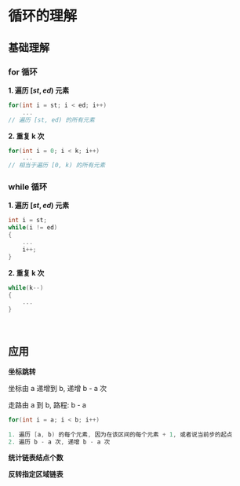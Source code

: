 # 循环的理解

## 基础理解

### for 循环

**1. 遍历 $[st, ed)$ 元素**

```C++
for(int i = st; i < ed; i++)
    ...
// 遍历 [st, ed) 的所有元素
```

**2. 重复 k 次**

```C++
for(int i = 0; i < k; i++)
    ...
// 相当于遍历 [0, k) 的所有元素
```

### while 循环

**1. 遍历 $[st, ed)$ 元素**

```C++
int i = st;
while(i != ed)
{
    ...
    i++;
}

```

**2. 重复 k 次**

```C++
while(k--)
{
    ...
}
```

$~$

## 应用

**坐标跳转**

坐标由 a 递增到 b, 递增 b - a 次

走路由 a 到 b, 路程: b - a

```C++
for(int i = a; i < b; i++)
    
1. 遍历 [a, b) 的每个元素, 因为在该区间的每个元素 + 1, 或者说当前步的起点
2. 遍历 b - a 次, 递增 b - a 次
```

**统计链表结点个数**

**反转指定区域链表**


